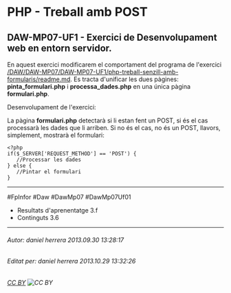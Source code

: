 # PHP - Treball amb POST
## DAW-MP07-UF1 - Exercici de Desenvolupament web en entorn servidor.
En aquest exercici modificarem el comportament del programa de l'exercici [/DAW/DAW-MP07/DAW-MP07-UF1/php-treball-senzill-amb-formularis/readme.md](/activitats/DAW-MP07/DAW-MP07-UF1/php-treball-senzill-amb-formularis/readme.md). Es tracta d'unificar les dues pàgines: **pinta_formulari.php** i **processa_dades.php** en una única pàgina **formulari.php**. 

Desenvolupament de l'exercici:

La pàgina **formulari.php** detectarà si li estan fent un POST, si és el cas processarà les dades que li arriben. Si no és el cas, no és un POST, llavors, simplement, mostrarà el formulari:

    <?php
    if($_SERVER['REQUEST_METHOD'] == 'POST') {
       //Processar les dades
    } else {
       //Pintar el formulari
    }
    
    





---

#FpInfor #Daw #DawMp07 #DawMp07Uf01

* Resultats d'aprenentatge 3.f
* Continguts 3.6
---

###### Autor: daniel herrera 2013.09.30 13:28:17
###### Editat per: daniel herrera 2013.10.29 13:32:26
###### [CC BY](https://creativecommons.org/licenses/by/4.0/) ![CC BY](https://licensebuttons.net/l/by/3.0/80x15.png)
